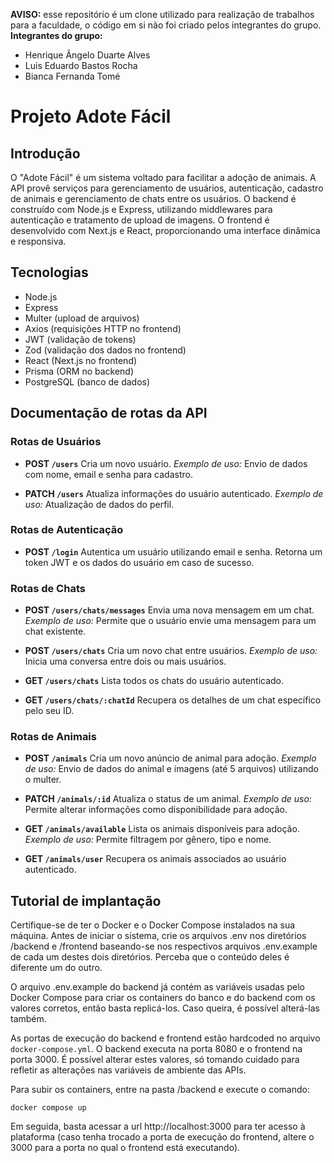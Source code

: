 **AVISO:** esse repositório é um clone utilizado para realização de trabalhos para a faculdade, o código em si não foi criado pelos integrantes do grupo.
**Integrantes do grupo:**
  - Henrique Ângelo Duarte Alves
  - Luis Eduardo Bastos Rocha
  - Bianca Fernanda Tomé


# Projeto Adote Fácil

## Introdução

O "Adote Fácil" é um sistema voltado para facilitar a adoção de animais. A API provê serviços para gerenciamento de usuários, autenticação, cadastro de animais e gerenciamento de chats entre os usuários. O backend é construído com Node.js e Express, utilizando middlewares para autenticação e tratamento de upload de imagens. O frontend é desenvolvido com Next.js e React, proporcionando uma interface dinâmica e responsiva.

## Tecnologias

- Node.js
- Express
- Multer (upload de arquivos)
- Axios (requisições HTTP no frontend)
- JWT (validação de tokens)
- Zod (validação dos dados no frontend)
- React (Next.js no frontend)
- Prisma (ORM no backend)
- PostgreSQL (banco de dados)

## Documentação de rotas da API

### Rotas de Usuários

- **POST `/users`**
  Cria um novo usuário.
  _Exemplo de uso:_ Envio de dados com nome, email e senha para cadastro.

- **PATCH `/users`**
  Atualiza informações do usuário autenticado.
  _Exemplo de uso:_ Atualização de dados do perfil.

### Rotas de Autenticação

- **POST `/login`**
  Autentica um usuário utilizando email e senha. Retorna um token JWT e os dados do usuário em caso de sucesso.

### Rotas de Chats

- **POST `/users/chats/messages`**
  Envia uma nova mensagem em um chat.
  _Exemplo de uso:_ Permite que o usuário envie uma mensagem para um chat existente.

- **POST `/users/chats`**
  Cria um novo chat entre usuários.
  _Exemplo de uso:_ Inicia uma conversa entre dois ou mais usuários.

- **GET `/users/chats`**
  Lista todos os chats do usuário autenticado.

- **GET `/users/chats/:chatId`**
  Recupera os detalhes de um chat específico pelo seu ID.

### Rotas de Animais

- **POST `/animals`**
  Cria um novo anúncio de animal para adoção.
  _Exemplo de uso:_ Envio de dados do animal e imagens (até 5 arquivos) utilizando o multer.

- **PATCH `/animals/:id`**
  Atualiza o status de um animal.
  _Exemplo de uso:_ Permite alterar informações como disponibilidade para adoção.

- **GET `/animals/available`**
  Lista os animais disponíveis para adoção.
  _Exemplo de uso:_ Permite filtragem por gênero, tipo e nome.

- **GET `/animals/user`**
  Recupera os animais associados ao usuário autenticado.

## Tutorial de implantação

Certifique-se de ter o Docker e o Docker Compose instalados na sua máquina. Antes de iniciar o sistema, crie os arquivos .env nos diretórios /backend e /frontend baseando-se nos respectivos arquivos .env.example de cada um destes dois diretórios. Perceba que o conteúdo deles é diferente um do outro.

O arquivo .env.example do backend já contém as variáveis usadas pelo Docker Compose para criar os containers do banco e do backend com os valores corretos, então basta replicá-los. Caso queira, é possível alterá-las também.

As portas de execução do backend e frontend estão hardcoded no arquivo `docker-compose.yml`. O backend executa na porta 8080 e o frontend na porta 3000. É possível alterar estes valores, só tomando cuidado para refletir as alterações nas variáveis de ambiente das APIs.

Para subir os containers, entre na pasta /backend e execute o comando:
```shell
docker compose up
```

Em seguida, basta acessar a url http://localhost:3000 para ter acesso à plataforma (caso tenha trocado a porta de execução do frontend, altere o 3000 para a porta no qual o frontend está executando).
